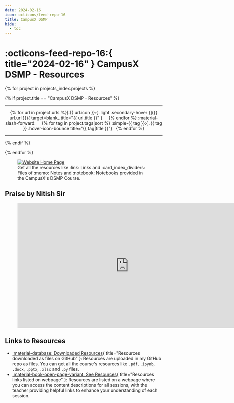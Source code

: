 ```yaml
---
date: 2024-02-16
icon: octicons/feed-repo-16
title: CampusX DSMP
hide:
  - toc
---
```


# :octicons-feed-repo-16:{ title="2024-02-16" } CampusX DSMP - Resources

{% for project in projects_index.projects %}

{% if project.title == "CampusX DSMP - Resources" %}

<hr>
<p align=center markdown>
{% for url in project.urls %}[:{{ url.icon }}:{ .light .secondary-hover }]({{ url.url }}){ target=blank_ title="{{ url.title }}" } &nbsp; &nbsp; {% endfor %}
:material-slash-forward: &nbsp; &nbsp;
{% for tag in project.tags|sort %} :simple-{{ tag }}:{ .{{ tag }} .hover-icon-bounce title="{{ tag|title }}"} &nbsp; {% endfor %}
</p>
<hr>

{% endif %}

{% endfor %}

<figure markdown>
  <a href="https://arv-anshul.github.io/campusx-dsmp">
    <img src="https://github.com/arv-anshul/campusx-dsmp/raw/main/docs/data/assets/home.png" title="Website Home Page" style="border: 0.1rem solid var(--md-typeset-a-color)">
  </a>
  <figcaption markdown>Get all the resources like :link: Links and :card_index_dividers: Files of :memo: Notes and :notebook: Notebooks provided in the CampusX's DSMP Course.</figcaption>
</figure>

## Praise by Nitish Sir

<figure markdown>
  <iframe src="https://www.linkedin.com/embed/feed/update/urn:li:ugcPost:7162317353244905472?compact=1" height="399" width="710" frameborder="0"></iframe>
</figure>

## Links to Resources

- [:material-database: Downloaded Resources](https://github.com/arv-anshul/campusx-dsmp/tree/main/resources/DSMP){ title="Resources downloaded as files on GitHub" }: Resources are uploaded in my GitHub repo as files. You can get all the course's resources like `.pdf`, `.ipynb`, `.docx`, `.pptx`, `.xlsx` and `.py` files.
- [:material-book-open-page-variant: See Resources](https://arv-anshul.github.io/campusx-dsmp/resources){ title="Resources links listed on webpage" }: Resources are listed on a webpage where you can access the content descriptions for all sessions, with the teacher providing helpful links to enhance your understanding of each session.
